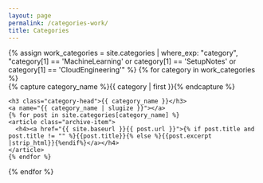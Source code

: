 ```yaml
---
layout: page
permalink: /categories-work/
title: Categories
---
```



<div id="archives">
{% assign work_categories = site.categories | where_exp: "category", "category[1] == 'MachineLearning' or category[1] == 'SetupNotes' or category[1] == 'CloudEngineering'" %}
{% for category in work_categories %}
  <div class="archive-group">
    {% capture category_name %}{{ category | first }}{% endcapture %}
    <div id="#{{ category_name | slugize }}"></div>
    <p></p>
    
    <h3 class="category-head">{{ category_name }}</h3>
    <a name="{{ category_name | slugize }}"></a>
    {% for post in site.categories[category_name] %}
    <article class="archive-item">
      <h4><a href="{{ site.baseurl }}{{ post.url }}">{% if post.title and post.title != "" %}{{post.title}}{% else %}{{post.excerpt |strip_html}}{%endif%}</a></h4>
    </article>
    {% endfor %}
  </div>
{% endfor %}
</div>